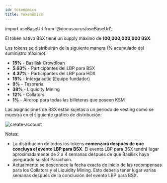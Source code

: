 ```yaml
---
id: tokenomics
title: Tokenomics
---
```


import useBaseUrl from '@docusaurus/useBaseUrl';

El token nativo BSX tiene un supply maximo de  **100,000,000,000 BSX**.

Los tokens se distribuirán de la siguiente manera (% acumulado del suministro máximo):

* **15%** - Basilisk Crowdloan
* **5.63%** - Participantes del LBP para BSX 
* **4.37%** - Participantes del LBP para HDX 
* **15%** - Intergalactic (Equipo fundador)
* **9%** - Tesorería
* **38%** - Liquidity Mining
* **12%** - Collators
* **1%** - Airdrop para todas las billeteras que poseen KSM  

Las asignaciones de BSX están sujetas a un período de vesting como se muestra en el siguiente gráfico de distribución:

<div style={{textAlign: 'center', marginBottom: '2rem'}}>
  <img alt="create-account" src={useBaseUrl('/img/tokenomics/bsx_distribution.jpg')}  />
</div>

Notes:
* La distribución de todos los tokens **comenzará después de que concluya el evento LBP para BSX**. El evento LBP para BSX tendrá lugar aproximadamente de 2 a 4 semanas después de que Basilisk haya asegurado su slot Parachain.
* Actualmente se desconoce la fecha exacta de inicio de las recompensas para los Collators y el Liquidity Mining. Esto debería tener lugar varias semanas después de la conclusión del evento LBP para BSX.
